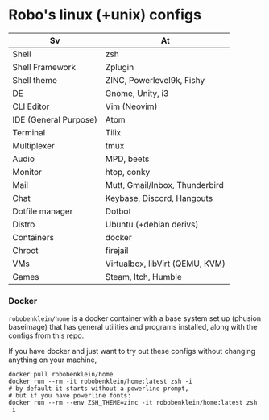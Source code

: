 
# Robo's linux (+unix) configs

| Sv | At |
|-|-|
| Shell | zsh |
| Shell Framework | Zplugin |
| Shell theme | ZINC, Powerlevel9k, Fishy |
| DE | Gnome, Unity, i3 |
| CLI Editor | Vim (Neovim) |
| IDE (General Purpose) | Atom |
| Terminal | Tilix |
| Multiplexer | tmux |
| Audio | MPD, beets |
| Monitor | htop, conky |
| Mail | Mutt, Gmail/Inbox, Thunderbird |
| Chat | Keybase, Discord, Hangouts |
| Dotfile manager | Dotbot |
| Distro | Ubuntu (+debian derivs) |
| Containers | docker |
| Chroot | firejail |
| VMs | Virtualbox, libVirt (QEMU, KVM)  |
| Games | Steam, Itch, Humble |

### Docker

`robobenklein/home` is a docker container with a base system set up (phusion baseimage) that has general utilities and programs installed, along with the configs from this repo.

If you have docker and just want to try out these configs without changing anything on your machine,

```
docker pull robobenklein/home
docker run --rm -it robobenklein/home:latest zsh -i
# by default it starts without a powerline prompt,
# but if you have powerline fonts:
docker run --rm --env ZSH_THEME=zinc -it robobenklein/home:latest zsh -i
```
